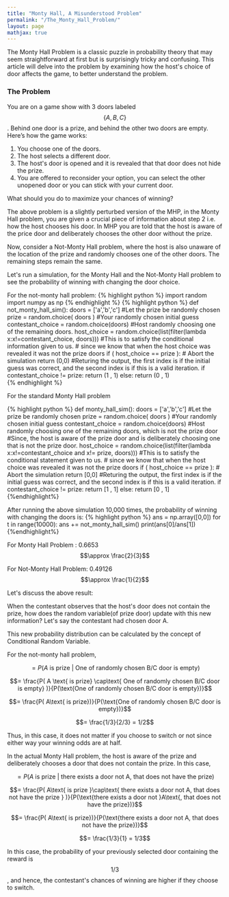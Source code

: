 ```yaml
---
title: "Monty Hall, A Misunderstood Problem"
permalink: "/The_Monty_Hall_Problem/"
layout: page
mathjax: true
---
```



The Monty Hall Problem is a classic puzzle in probability theory that may seem straightforward at first but is surprisingly tricky and confusing. This article will delve into the problem by examining how the host's choice of door affects the game, to better understand the problem.



### The Problem

You are on a game show with 3 doors labeled $$\{A, B, C\}$$. Behind one door is a prize, and behind the other two doors are empty. Here’s how the game works:

1. You choose one of the doors.
2. The host selects a different door.
3. The host's door is opened and it is revealed that that door does not hide the prize.
4. You are offered to reconsider your option, you can select the other unopened door or you can stick with your current door.

What should you do to maximize your chances of winning?

The above problem is a slightly perturbed version of the MHP, in the Monty Hall problem, you are given a crucial piece of information about step 2 i.e. how the host chooses his door. In MHP you are told that the host is aware of the price door and deliberately chooses the other door without the prize.

Now, consider a Not-Monty Hall problem, where the host is also unaware of the location of the prize and randomly chooses one of the other doors. The remaining steps remain the same.

Let's run a simulation, for the Monty Hall and the Not-Monty Hall problem to see the probability of winning with changing the door choice.

For the not-monty hall problem:
{% highlight python %}
import random
import numpy as np
{% endhighlight %}
{% highlight python %}
def not_monty_hall_sim():
	doors = ['a','b','c']
	#Let the prize be randomly chosen
	prize = random.choice( doors )
	#Your randomly chosen initial guess
	contestant_choice = random.choice(doors)
	#Host randomly choosing one of the remaining doors.
	host_choice = random.choice(list(filter(lambda x:x!=contestant_choice, doors)))
	#This is to satisfy the conditional information given to us.
	# since we know that when the host choice was revealed it was not the prize doors
	if (  host_choice == prize ):
		# Abort the simulation
		return (0,0)
	#Returing the output, the first index is if the initial guess was correct, and the second index is if this is a valid iteration. 
	if 	contestant_choice != prize:
		return (1 , 1)
	else:
		return (0 , 1)	
{% endhighlight %}


For the standard Monty Hall problem

{% highlight python %}
def monty_hall_sim():
	doors = ['a','b','c']
	#Let the prize be randomly chosen
	prize = random.choice( doors )
	#Your randomly chosen initial guess
	contestant_choice = random.choice(doors)
	#Host randomly choosing one of the remaining doors, which is not the prize door
 	#Since, the host is aware of the prize door and is deliberately choosing one that is not the prize door.
	host_choice = random.choice(list(filter(lambda x:x!=contestant_choice and x!= prize, doors)))
	#This is to satisfy the conditional statement given to us.
 	# since we know that when the host choice was revealed it was not the prize doors
	if (  host_choice == prize ):
		# Abort the simulation
		return [0,0]
	#Returing the output, the first index is if the initial guess was correct, and the second index is if this is a valid iteration. 
	if 	contestant_choice != prize:
		return [1 , 1]
	else:
		return [0 , 1]	
{%endhighlight%}

After running the above simulation 10,000 times, the probability of winning with changing the doors is:
{% highlight python %}
ans = np.array([0,0])
for t in range(10000):
	ans += not_monty_hall_sim()
print(ans[0]/ans[1])
{%endhighlight%}

For Monty Hall Problem : 0.6653 $$\approx \frac{2}{3}$$

For Not-Monty Hall Problem: 0.49126  $$\approx \frac{1}{2}$$

Let's discuss the above result:

When the contestant observes that the host's door does not contain the prize, how does the random variable(of prize door) update with this new information?
Let's say the contestant had chosen door A.


This new probability distribution can be calculated by the concept of Conditional Random Variable.

For the not-monty hall problem, 

$$=P( A \text{ is prize | One of randomly chosen B/C door is empty} )$$

$$= \frac{P( A \text{ is prize} \cap\text{ One of randomly chosen B/C door is empty}  )}{P(\text{One of randomly chosen B/C door is empty})}$$ 

$$= \frac{P( A\text{ is prize})}{P(\text{One of randomly chosen B/C door is empty})}$$

$$= \frac{1/3}{2/3} = 1/2$$

Thus, in this case, it does not matter if you choose to switch or not since either way your winning odds are at half.


In the actual Monty Hall problem, the host is aware of the prize and deliberately chooses a door that does not contain the prize. In this case, 


$$= P( A \text{ is prize | there exists a door not A, that does not have the prize} )$$

$$= \frac{P( A\text{ is prize }\cap\text{ there exists a door not A, that does not have the prize } )}{P(\text{there exists a door not }A\text{, that does not have the prize})}$$

$$= \frac{P( A\text{ is prize})}{P(\text{there exists a door not A, that does not have the prize})}$$ 

$$= \frac{1/3}{1} = 1/3$$

In this case, the probability of your previously selected door containing the reward is $$1/3$$, and hence, the contestant's chances of winning are higher if they choose to switch.
